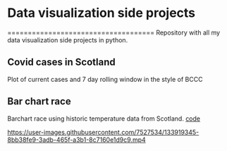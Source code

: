# Data visualization side projects
====================================
Repository with all my data visualization side projects in python.
## Covid cases in Scotland
Plot of current cases and 7 day rolling window in the style of BCCC

## Bar chart race
Barchart race using historic temperature data from Scotland.
[code](https://github.com/maurocolapso/Data_viz/tree/main/bar-race-max-min-temp-Glasgow)

https://user-images.githubusercontent.com/7527534/133919345-8bb38fe9-3adb-465f-a3b1-8c7160e1d9c9.mp4


